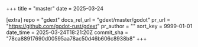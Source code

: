 +++
title = "master"
date = 2025-03-24

[extra]
repo = "gdext"
docs_rel_url = "gdext/master/godot"
pr_url = "https://github.com/godot-rust/gdext"
pr_author = ""
sort_key = 9999-01-01
date_time = 2025-03-24T18:21:20Z
commit_sha = "78ca88917690d00595aa78ac50d46b606c8938b8"
+++


